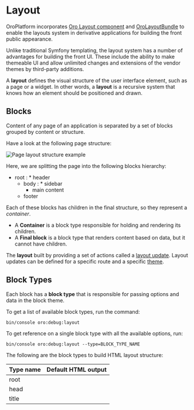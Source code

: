 <a id="dev-doc-frontend-layouts-layout"></a>

# Layout

OroPlatform incorporates <a href="https://github.com/oroinc/platform/tree/4.2/src/Oro/Component/Layout" target="_blank">Oro Layout component</a> and <a href="https://github.com/oroinc/platform/tree/4.2/src/Oro/Bundle/LayoutBundle" target="_blank">OroLayoutBundle</a> to enable the layouts system  in derivative applications for building the front public appearance.

Unlike traditional Symfony templating, the layout system has a number of advantages for building the front UI. These include the ability to make themeable UI and allow unlimited changes and extensions of the vendor themes by third-party additions.

A **layout** defines the visual structure of the user interface element, such as a page or a widget. In other words, a **layout** is a
recursive system that knows how an element should be positioned and drawn.

<a id="dev-doc-frontend-layout-blocks"></a>

## Blocks

Content of any page of an application is separated by a set of blocks grouped by content or structure.

Have a look at the following page structure:

![Page layout structure example](img/frontend/layouts/layout.png)

Here, we are splitting the page into the following blocks hierarchy:

* root
  : * header
    * body
      : * sidebar
        * main content
    * footer

Each of these blocks has children in the final structure, so they represent a *container*.

- A **Container** is a block type responsible for holding and rendering its children.
- A **Final block** is a block type that renders content based on data, but it cannot have children.

The **layout** built by providing a set of actions called a [layout update](#dev-doc-frontend-layouts-layout-updates).
Layout updates can be defined for a specific route and a specific [theme](../theming.md#dev-doc-frontend-layouts-theming).

<a id="dev-doc-frontend-block-types"></a>

## Block Types

Each block has a **block type** that is responsible for passing options and data in the block theme.

To get a list of available block types, run the command:

```none
bin/console oro:debug:layout
```

To get reference on a single block type with all the available options, run:

```none
bin/console oro:debug:layout --type=BLOCK_TYPE_NAME
```

The following are the block types to build HTML layout structure:

| Type name         | Default HTML output                                                                                                           |
|-------------------|-------------------------------------------------------------------------------------------------------------------------------|
| root              | <html>                                                                                                                        |
| head              | <head>                                                                                                                        |
| title             | <title>                                                                                                                       |
| meta              | <meta>                                                                                                                        |
| style             | <style> with content or <link> with external resource                                                                         |
| script            | <script>                                                                                                                      |
| external_resource | <link>                                                                                                                        |
| body              | <body>                                                                                                                        |
| form_start        | <form>                                                                                                                        |
| form_end          | </form>                                                                                                                       |
| form              | Creates three child blocks: form_start, form_fields, form_end                                                                 |
| form_fields       | Adds form fields based on the Symfony form                                                                                    |
| form_field        | Block will be rendered differently depending on the field type of the Symfony form                                            |
| fieldset          | <fieldset>                                                                                                                    |
| link              | <a>                                                                                                                           |
| list              | <ul>                                                                                                                          |
| ordered_list      | <ol>                                                                                                                          |
| list_item         | <li>, this block type can be used if you want to control rendering of the li tag and its attributes                           |
| text              | Text node                                                                                                                     |
| input             | Input node                                                                                                                    |
| button            | <button> or <input type=”submit/reset/button”>                                                                                |
| button_group      | No HTML output. It is used for logical grouping of buttons. You can define how to render the button group in your application |

The layout is defined and built in special configuration files called [Layout Updates](#dev-doc-frontend-layouts-layout-updates).

The Layout Update files provide instructions on what exactly blocks are contained on a particular page (based on the route) and how these blocks are structured on the page.

Besides the blocks and their structure, the layout update files define what [data](#dev-doc-frontend-layouts-layout-data) fills the certain block and what conditions must meet to show a particular block on the page.

The layout update files are grouped into [themes](../theming.md#dev-doc-frontend-layouts-theming). Oro applications can have an unlimited number of installed themes, but only one front theme can be active at the same time.

<a id="dev-doc-frontend-layouts-layout-updates"></a>

## Layout Updates

A **layout update** is a set of actions that should be performed with the [layout](#dev-doc-frontend-layouts-layout) in order to
customize the page look depending on your needs.

The layout update instructions are read from Yaml files which should be placed in the [theme](../theming.md#dev-doc-frontend-layouts-theming-dir-stucture) folder.

<a id="dev-doc-frontend-where-to-place-layout-updates"></a>

### Where to Place Layout Updates

The execution of a layout update file depends on its location in the
directory structure. The first nesting level (relative to layouts/)
sets the **theme** for which this update is suitable (see directory
option in theme config). The second level sets the *route name* for which
it is suitable.

Considering our previous examples, we can see that for
the oro-gold theme, update1.yml and update2.yml will be
executed for every request, but route_dependent_update.yml will be
executed only for a page that has the *route name* that equals
oro_user_edit.

#### NOTE
Use [Symfony Profiler](../debugging.md#dev-doc-frontend-layouts-debugging) to get suggestions on where to place layout updates.

### Syntax of the Layout Updates

The **layout update** file

* can have an arbitary name
* should have layout as a root node
* may consist of the [Actions]() and [Conditions]() nodes.

#### Actions

**Actions** is an array node with a set of actions to execute.

#### NOTE
Each action is usually compiled as a separate call to the corresponding method of the <a href="https://github.com/oroinc/platform/tree/4.2/src/Oro/Component/Layout/LayoutManipulatorInterface.php" target="_blank">LayoutManipulatorInterface</a>.

Here is the list of the available actions:

| Action name     | Description                                                                                             |
|-----------------|---------------------------------------------------------------------------------------------------------|
| add             | Add a new item to the layout                                                                            |
| addTree         | Add multiple items defined in the tree hierarchy.                                                       |
| remove          | Remove the item from the layout.                                                                        |
| move            | Change the layout item position. Could be used to change the parent item or ordering position.          |
| addAlias        | Add an alias for the layout item. Could be used for backward compatibility.                             |
| removeAlias     | Remove the alias previously defined for the layout item.                                                |
| setOption       | Set the option value for the layout item.                                                               |
| appendOption    | Add a new value in addition to existing values of an option of the layout item.                         |
| subtractOption  | Remove the existing value from an option of the layout item.                                            |
| replaceOption   | Replace one value with another value of an option of the layout item.                                   |
| removeOption    | Unset the option from the layout item.                                                                  |
| changeBlockType | Change the block type of the layout item.                                                               |
| setBlockTheme   | Define the theme file where the renderer should look for block templates.                               |
| clear           | Clear the state of the manipulator. This can prevent execution of all the previously collected actions. |

Actions definition is processed as a multidimensional array where the key is the **action name** prefixed by the @ sign, and the value is a list of arguments that is passed directly to the proxied method call.

Arguments can be passed as a sequential list, or an associative array.

**Example**

```yaml
layout:
    actions:
        - '@add': # Sequential list
            - block_id
            - parent_block_id
            - block_type
        - '@remove': # Named arguments
            id: content
```

Optional parameters can be skipped when named arguments are used. In the following example, we skip the optional argument parentId that will be set to the default value automatically.

**Example**

```yaml
layout:
    actions:
        - '@move':
            id:        block_id
            siblingId: sibling_block_id
```

#### AddTree Action

You can add a set of blocks with the addTree action. It requires two nodes to be defined, items and tree.

In the **Items** node, specify the list of block definitions. Use the **block id**  as the item key. This will result in the @add action for every specified block.

In the **Tree** node, arrange the items into the desired hierarchy. Use the existing parent **block id** as the first node of the tree. The items will be added as its children.

**Example**

```yaml
layout:
    actions:
        - '@addTree':
            items:
                head:
                    blockType:   head
                meta_charset:
                    blockType:   meta
                    options:
                        charset: 'utf-8'
                content:
                    blockType: body
            tree:
                root:
                    head:
                        meta_charset: ~
                    content: ~
```

#### NOTE
The tree definition should refer only to the *items* that are declared in the same @addTree action, otherwise, a syntax error will occur.

Leaves of the tree can be defined as sequentially ordered array items. However, you should take into account the fact that *YAML* syntax does not allow mixing both approaches in the same array node. We, therefore, recommend using the associative array syntax.

#### Conditions

**Conditions** is an array node which contains conditions that must be satisfied for the **layout update** to be executed.

As an example, let us assume that a set of actions should be executed only for a page that is currently served to a mobile device.

The syntax of conditions declaration is very similar to *actions*, except that it should contain a single condition.

Special grouping conditions (such as or, and) can be used to combine multiple conditions.

**Example**

```yaml
layout:
    actions:
        ....
    conditions: 'context["is_mobile"] == true or context["navbar_position"] == "top"'
```

[Layout context](#dev-doc-frontend-layouts-layout-context) could be accessed through the condition expressions by referencing to $context variable.

Please, refer to the <a href="https://symfony.com/doc/4.4/components/expression_language/syntax.html" target="_blank">Symfony expression syntax</a> documentation for a more detailed explanation.

## Use Layouts with the Controller

Add `@Layout` annotation to the controller:

```diff
use Symfony\Bundle\FrameworkBundle\Controller\Controller;
use Sensio\Bundle\FrameworkExtraBundle\Configuration\Route;
+ use Oro\Bundle\LayoutBundle\Annotation\Layout;

class UserController extends Controller
{
    /**
     * @Route("/test", name="demo_layout_test", options={"frontend"=true})
+    * @Layout
     */
    public function testAction()
    {
        return [];
    }
}
```

To render the content on a new page, create layout update yml files for
the new route in `Resources/views/layouts/{theme_name}/{route_name}`.

<a id="dev-doc-frontend-layouts-layout-data"></a>

## Expressions to Access Data and Context in Layouts

In most cases, you need to use the same layout to show different data. For example, the same layout can be used to show different products.
To achieve this, you need a way to get and bind data to the layout elements.

Data can flow to a layout from several sources:

1. From a **Layout Context** - the shared layouts data
2. From a **Layout Data Provider** - the data that is unique for every particular page, based on the same layout

The <a href="https://symfony.com/doc/4.4/components/expression_language/introduction.html" target="_blank">Symfony Expression Language</a> is used to unify access of the **Context** and **Data** variables. The Expression Language syntax is similar to JavaScript, but in layouts, it is limited to the basic operations with no functions at all and only a few defined variables:

| Variable name                                                                                                                                           | Description                                                                             |
|---------------------------------------------------------------------------------------------------------------------------------------------------------|-----------------------------------------------------------------------------------------|
| `context`                                                                                                                                               | Refers to current [layout context](#dev-doc-frontend-layouts-layout-context)            |
| `data`                                                                                                                                                  | Used to access [layout data providers](#dev-doc-frontend-layouts-layout-data-providers) |
| Also, in order to reuse values, [block options](#dev-doc-frontend-layout-blocks) of the same block are<br/>available in expressions by the option name. |                                                                                         |

**NOTE:** expression in block options must begin with the equals sign, for
example, `url: '=data["backToUrl"]'`, unlike expressions in layout update conditions, for example, `conditions: 'context["is_mobile"]'`

<a id="dev-doc-frontend-layouts-layout-context"></a>

### Layout Context

The **layout context** is an object that holds data shared between the different components of the **layout** (such as layout updates, extensions, block types, etc.).

Keep in mind that data that you put in the layout context is configuration (or static) data. It means that two layouts built on the same context are the same, too.

As an example, let us assume that you need to build a layout for a Product Details page of the OroCommerce application.
All product pages should be similar (e.g., have the same menu placement, form fields, etc.), except for the product name and description.
Let us also assume that you have an option that specifies that a menu should be rendered either on the top or on the left of the page.

In this case, it would be reasonable to put the menu position option in the layout context.
However, it is not recommended to put the product object in the layout context.
The reason for it is that it will not be possible to reuse the same layout for different products, and you will have to build a new layout for each product.

Sharing dynamic data, like a product object, is described in the [Layout Data Providers]() section.

If there are several types of products, and their details pages (e.g. groceries, stationary, and toys) are supposed to differ significantly,
it would be reasonable to put the product type in the layout context.

#### Types of Data in the Context

The layout context can hold any types of data, including scalars, arrays and objects. But any object you want to put in the context
must implement the <a href="https://github.com/oroinc/platform/tree/4.2/src/Oro/Component/Layout/ContextItemInterface.php" target="_blank">ContextItemInterface</a>.

#### Accessing Context

Context can be accessed using the <a href="https://symfony.com/doc/4.4/components/expression_language/introduction.html" target="_blank">Symfony Expression Language</a> by providing an expression as an option for some block.

> For example:

> > ```yaml
> > actions:
> > ...
> > - '@add':
> >     id: blockId
> >     parent: parentId
> >     blockType: typeName
> >     options:
> >         optionName: '=context["valueKey"]'
> > ```

<a id="dev-doc-frontend-layouts-layout-context-configurator"></a>

#### Context Configurators

It might be required to configure the context based on the current application state, client setting, or to define the
default values, etc. In order to prevent copypasting of the boilerplate code, **context configurators** have been introduced.

Each configurator should implement the <a href="https://github.com/oroinc/platform/tree/4.2/src/Oro/Component/Layout/ContextConfiguratorInterface.php" target="_blank">ContextConfiguratorInterface</a>,
and be registered as a service in the DI container with the layout.context_configurator tag.

For debugging purposes, use the bin/console oro:debug:layout command. It helps monitor the way the context data-resolver will
be configured by the **context configurators**.

<a id="dev-doc-frontend-layouts-layout-data-providers"></a>

### Layout Data Providers

#### Types of Data Providers

You can provide data for layouts in two ways:

* By adding them to the data collection of the <a href="https://github.com/oroinc/platform/tree/4.2/src/Oro/Component/Layout/ContextInterface.php" target="_blank">layout context</a>. This method can be used for page-specific data or the data retrieved from the HTTP request.
* By creating a standalone data provider. This method is useful if data is used on many pages, and the data source is a database, HTTP session, external web service, etc.

#### Data Providers Reference

To get a list of available data providers, run the command:

```none
bin/console oro:debug:layout
```

To get reference on a single data provider, run:

```none
bin/console oro:debug:layout --provider=DATA_PROVIDER_NAME
```

#### Defining a Data Provider

As an example, consider a data provider that returns product details:

```php
namespace Acme\Bundle\ProductBundle\Layout\Extension;

use Acme\Bundle\ProductBundle\Entity\Product;

class ProductDataProvider
{
    public function getCode(Product $product)
    {
        return $product->getId();
    }
}
```

You can also implement the <a href="https://github.com/oroinc/platform/tree/4.2/src/Oro/Bundle/LayoutBundle/Layout/DataProvider/AbstractFormProvider.php" target="_blank">AbstractFormProvider</a> if you use forms.

#### IMPORTANT
The DataProvider provider method should begin with get, has, or is.

To make the layout engine aware of your data provider, register it as a service in the DI container with the layout.data_provider tag:

```yaml
acme_product.layout.data_provider.product:
    class: Acme\Bundle\ProductBundle\Layout\DataProvider\ProductProvider
    tags:
        - { name: layout.data_provider, alias: product }
```

The alias key of the tag is required and should be unique for each data provider. This alias is used to get the data
provider from the registry.

#### Accessing Providers Data

Access data provider data with the <a href="https://symfony.com/doc/4.4/components/expression_language/introduction.html" target="_blank">Symfony Expression Language</a> by providing the expression as an option for a block.

> Example:

> > ```yaml
> > actions:
> >     ...
> >     - '@add':
> >         id: product_code
> >         parent: product_details
> >         blockType: text
> >         options:
> >             text: '=data["product"].getCode()'
> > ```

The way you access the data does not depend on where the data is located, in the layout context or in the
standalone data provider. But it is important to remember that **standalone data providers** have **higher priority** than
the data from the **layout context**.

It means that if there is data with the same alias in both the layout context and
a standalone data provider registry, the standalone data provider will be used.

#### Using the Layout Context as Data Provider

If you want to add some data to the layout context, you can use the data method of <a href="https://github.com/oroinc/platform/tree/4.2/src/Oro/Component/Layout/ContextInterface.php" target="_blank">layout context</a>.
This method returns an instance of <a href="https://github.com/oroinc/platform/tree/4.2/src/Oro/Component/Layout/ContextDataCollection.php" target="_blank">ContextDataCollection</a>. Use the set method of this collection to add data:

```php
$context->data()->set(
    'widget_id',
    $request->query->get('_wid')
);
```

The set method has the following arguments:

* $name - A string which can be used to access the data.
* $value - The actual data. The data can be any type, for example, an array, object, or some scalar type.

You can also create [Context Configurators]() to set the default data:

```php
$context->data()->setDefault(
    'widget_id',
    function () {
        if (!$this->request) {
            throw new \BadMethodCallException('The request expected.');
        }

        return $this->request->query->get('_wid');
    }
);
```

The setDefault method has the following arguments:

* $name - A string which can be used to access the data.
* $value - The data. The data can be of any type, for example, an array, object, or some scalar type. You can also use the callback method to get the data. The callback definition is as follows: function (array|ArrayAccess $options) : mixed, where the $options argument represents the context variables.

<a id="import-layout-updates"></a>

## Reuse Layout Updates with Imports

In order to reuse layout updates, they can be organized to imports.

### Use Imports

Import defined as a folder with layout updates in the `Resources/views/layouts/{theme_name}/imports/`. Import can be reused in different pages and even used multiple times on the same page.
To use existing import, use the following syntax:

```yaml
layout:
    actions: []
    imports:
        -
            id: customer_user_role_form_actions
```

or just

```yaml
layout:
    actions: []
    imports:
        - customer_user_role_form_actions
```

In this example, **customer_user_role_form_actions** is the name of the folder in the **Resources/views/layouts/{theme_name}/imports** and the unique import identifier.

This means that all layout updates will be loaded from the **layouts/{theme_name}/imports/customer_user_role_form_actions** folder on import statement.

As the result, all actions will be executed if the condition (if it exists) of the imported layout update is true.
In this case, you do not need any special syntax in the layout updates.

### Reuse Imports on the Same Page

To import the same layout update multiple times on the same page, provide unique ids for all layout blocks using the following special syntax:

```yaml
# Layout Update in Imports Folder:

layout:
    actions:
        - '@setBlockTheme':
            themes: 'AcmeLayoutBundle:layouts:default/layout.html.twig'
        - '@addTree':
            items:
                __update:
blockType: button
                    options:
                        action: submit
                        text: 'Save label'
                __cancel:
blockType: link
                    options:
                        route_name: oro_route_index
                        text: 'Cancel label'
                        attr:
                            'class': btn
            tree:
                #'__root' reserved root import option
                __root:
__update: ~
                    __cancel: ~
```

Double underscore (`__`) means that the namespace can be provided for these blocks. The namespace should be passed to the import statement in the following way:

```yaml
imports:
    -
        id: 'customer_user_role_form_actions'
        root: 'form_fields_container'
        namespace: 'form_fields'
```

A special root parameter will replace \_\_root in the imported layout updates. As a result, we get the following tree:

```yaml
tree:
    form_fields_container: #root option replaces “__root”
        form_fields_update: ~ #namespace option replaces all first underscore of “__”
        form_fields_cancel: ~
```

When you provide a block theme for the imported layout update, the end identifier is unknown. To state it, use a special syntax for the block name in the  \_\_{unique import identifier}{import block id before namespace added}_widget template.

```twig
{% block __customer_user_role_form_actions__update_widget %}
{% endblock %}

{% block __customer_user_role_form_actions__root_widget %}
{% endblock %}
```

Also, you can provide a template for the block by the layout block id in the layout update which has an import statement like:

```twig
{% block _form_fields_container_widget %}
{% endblock %}

{% block _form_fields_update_widget %}
{% endblock %}
```

### Reference Imported Blocks

When you need the imported block to be rendered without a direct reference to its template name, you can use the TWIG variable block_type_widget_id which refers to the twig widget ID for current block type, like container_widget, menu_widget, etc.

For example, here is the customized toolbar element defined in the <a href="https://github.com/oroinc/platform/tree/4.2/src/Oro/Bundle/DataGridBundle" target="_blank">DataGridBundle</a> on the product page ([ProductBundle](../../../bundles/commerce/ProductBundle/index.md#bundle-docs-commerce-product-bundle)) in the OroCommerce application:

```twig
{% block _datagrid_toolbar_mass_actions_widget %}
    ...
    <div class="catalog__filter-controls__item">
        <div{{ block('block_attributes') }}>{{ block(block_type_widget_id) }}</div>
    </div>
{% endblock %}
```

#### NOTE
By default, the element contains the {{ block_widget(block) }} which renders the block as a template defined in imports. Replaced it with the block(block_type_widget_id) to avoid mentioning the template name.

### Advanced Import Example

Have a look at how the toolbar element was imported in our example, and what the default way it rendered was.

First, the datagrid toolbar in DataGridBundle was imported with the following definitions:

1. ID in the layout.yml:

```yaml
layout:
    actions:
    ...
    imports:
        -
            id: datagrid_toolbar
```

1. Item tree in imports/datagrid_toolbar/layout.yml (block element \_\_datagrid_toolbar_mass_actions):

```yaml
layout:
    actions:
        - '@setBlockTheme':
            themes: 'AcmeLayoutBundle:layouts:default/layout.html.twig'
        - '@addTree':
            items:
                __datagrid_toolbar:
blockType: container
                __datagrid_toolbar_actions_container:
blockType: container
                __datagrid_toolbar_mass_actions:
blockType: container
            ...
            tree:
                __root:
__datagrid_toolbar:
__datagrid_toolbar_sorting: ~
__datagrid_toolbar_actions_container:
__datagrid_toolbar_mass_actions: ~
...
```

1. In the imports/datagrid_toolbar/layout.html.twig, the block element \_\_datagrid_toolbar_mass_actions looked the following way:

```twig
{% block __datagrid_toolbar__datagrid_toolbar_mass_actions_widget %}
    <div{{ block('block_attributes') }}>{{ block_widget(block) }}</div>
{% endblock %}
```

Next, we redefined the imports/datagrid_toolbar/layout.html.twig block in the [ProductBundle](../../../bundles/commerce/ProductBundle/index.md#bundle-docs-commerce-product-bundle) which resulted in the following code:

```twig
{% block _datagrid_toolbar_mass_actions_widget %}
    ...
    <div class="catalog__filter-controls__item">
        <div{{ block('block_attributes') }}>{{ block_widget(block) }}</div>
    </div>
{% endblock %}
```

Then, we modified the code as follows:

```twig
{% block _datagrid_toolbar_mass_actions_widget %}
    ...
    <div class="catalog__filter-controls__item">
        <div{{ block('block_attributes') }}>{{ block(block_type_widget_id) }}</div>
    </div>
{% endblock %}
```

**Related Topics**

* [Page Templates](page-templates.md)
* [Returning a Custom Status Code](returning-custom-status-code.md)

<!-- Frontend -->
